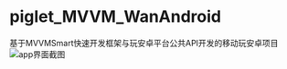 # piglet_MVVM_WanAndroid
基于MVVMSmart快速开发框架与玩安卓平台公共API开发的移动玩安卓项目
![app界面截图](https://github.com/pigletzzzzzz/piglet_MVVM_WanAndroid/blob/master/img/app1.png,https://github.com/pigletzzzzzz/piglet_MVVM_WanAndroid/blob/master/img/app2.png,https://github.com/pigletzzzzzz/piglet_MVVM_WanAndroid/blob/master/img/app3.png)
